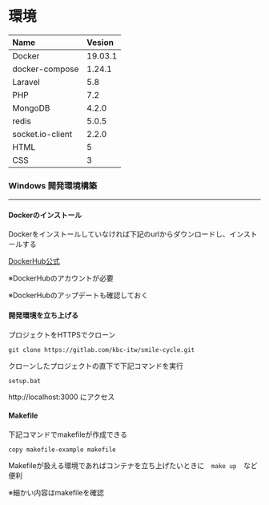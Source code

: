 # 環境

| Name | Vesion |
| :--| :-- |
| Docker   | 19.03.1 |
|docker-compose|1.24.1|
| Laravel  | 5.8    |
| PHP      | 7.2    |
|MongoDB|4.2.0|
|redis|5.0.5|
|socket.io-client|2.2.0|
|HTML|5|
|CSS|3|

### Windows 開発環境構築

----

#### Dockerのインストール

Dockerをインストールしていなければ下記のurlからダウンロードし、インストールする

<a href="https://hub.docker.com/editions/community/docker-ce-desktop-windows">DockerHub公式</a>

※DockerHubのアカウントが必要

※DockerHubのアップデートも確認しておく

#### 開発環境を立ち上げる

プロジェクトをHTTPSでクローン

`git clone https://gitlab.com/kbc-itw/smile-cycle.git  `

クローンしたプロジェクトの直下で下記コマンドを実行

`setup.bat`

http://localhost:3000 にアクセス



#### Makefile

下記コマンドでmakefileが作成できる

`copy makefile-example makefile`

Makefileが扱える環境であればコンテナを立ち上げたいときに　`make up`　など便利 

※細かい内容はmakefileを確認

